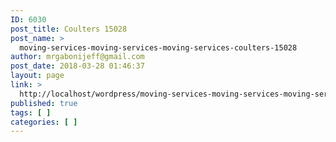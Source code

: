 ```yaml
---
ID: 6030
post_title: Coulters 15028
post_name: >
  moving-services-moving-services-moving-services-coulters-15028
author: mrgabonijeff@gmail.com
post_date: 2018-03-28 01:46:37
layout: page
link: >
  http://localhost/wordpress/moving-services-moving-services-moving-services-coulters-15028/
published: true
tags: [ ]
categories: [ ]
---
```


